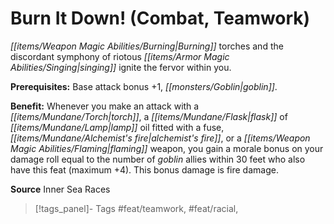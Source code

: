 ﻿---
cssclass: [feats]

---
# Burn It Down! (Combat, Teamwork)

_[[items/Weapon Magic Abilities/Burning|Burning]]_ torches and the discordant symphony of riotous _[[items/Armor Magic Abilities/Singing|singing]]_ ignite the fervor within you.

**Prerequisites:** Base attack bonus +1, _[[monsters/Goblin|goblin]]_.

**Benefit:** Whenever you make an attack with a _[[items/Mundane/Torch|torch]]_, a _[[items/Mundane/Flask|flask]]_ of _[[items/Mundane/Lamp|lamp]]_ oil fitted with a fuse, _[[items/Mundane/Alchemist's fire|alchemist's fire]]_, or a _[[items/Weapon Magic Abilities/Flaming|flaming]]_ weapon, you gain a morale bonus on your damage roll equal to the number of _goblin_ allies within 30 feet who also have this feat (maximum +4). This bonus damage is fire damage.

**Source** Inner Sea Races
>[!tags_panel]- Tags
> #feat/teamwork, #feat/racial, 